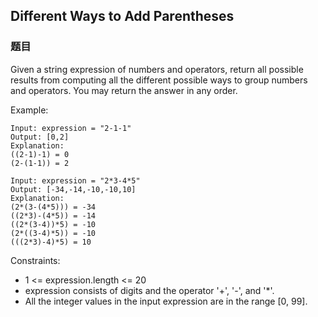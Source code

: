 ## Different Ways to Add Parentheses

### 题目
Given a string expression of numbers and operators, 
return all possible results from computing all the different possible ways to group numbers and operators. 
You may return the answer in any order.

Example:
```
Input: expression = "2-1-1"
Output: [0,2]
Explanation:
((2-1)-1) = 0 
(2-(1-1)) = 2

Input: expression = "2*3-4*5"
Output: [-34,-14,-10,-10,10]
Explanation:
(2*(3-(4*5))) = -34 
((2*3)-(4*5)) = -14 
((2*(3-4))*5) = -10 
(2*((3-4)*5)) = -10 
(((2*3)-4)*5) = 10
```

Constraints:
* 1 <= expression.length <= 20
* expression consists of digits and the operator '+', '-', and '*'.
* All the integer values in the input expression are in the range [0, 99].